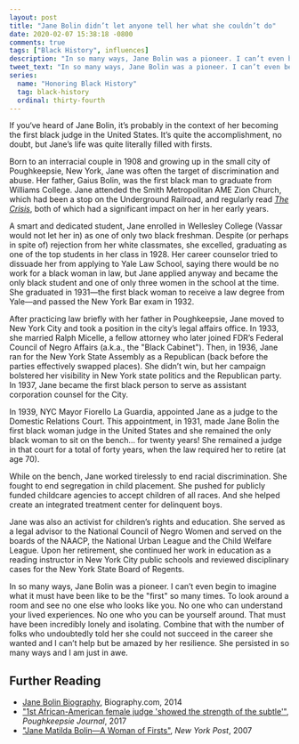 ```yaml
---
layout: post
title: "Jane Bolin didn’t let anyone tell her what she couldn’t do"
date: 2020-02-07 15:38:18 -0800
comments: true
tags: ["Black History", influences]
description: "In so many ways, Jane Bolin was a pioneer. I can’t even begin to imagine what it must have been like to be the “first” so many times."
tweet_text: "In so many ways, Jane Bolin was a pioneer. I can’t even begin to imagine what it must have been like to be the “first” so many times."
series:
  name: "Honoring Black History"
  tag: black-history
  ordinal: thirty-fourth
---
```


If you‘ve heard of Jane Bolin, it’s probably in the context of her becoming the first black judge in the United States. It’s quite the accomplishment, no doubt, but Jane’s life was quite literally filled with firsts. 

<!-- more -->

Born to an interracial couple in 1908 and growing up in the small city of Poughkeepsie, New York, Jane was often the target of discrimination and abuse. Her father, Gaius Bolin, was the first black man to graduate from Williams College. Jane attended the Smith Metropolitan <abbr aria-label="African Methodist Episcopal">AME</abbr> Zion Church, which had been a stop on the Underground Railroad, and regularly read [<cite>The Crisis</cite>](https://en.wikipedia.org/wiki/The_Crisis), both of which had a significant impact on her in her early years.

A smart and dedicated student, Jane enrolled in Wellesley College (Vassar would not let her in) as one of only two black freshman. Despite (or perhaps in spite of) rejection from her white classmates, she excelled, graduating as one of the top students in her class in 1928. Her career counselor tried to dissuade her from applying to Yale Law School, saying there would be no work for a black woman in law, but Jane applied anyway and became the only black student and one of only three women in the school at the time. She graduated in 1931—the first black woman to receive a law degree from Yale—and passed the New York Bar exam in 1932.

After practicing law briefly with her father in Poughkeepsie, Jane moved to New York City and took a position in the city’s legal affairs office. In 1933, she married Ralph Micelle, a fellow attorney who later joined FDR’s Federal Council of Negro Affairs (a.k.a., the "Black Cabinet"). Then, in 1936, Jane ran for the New York State Assembly as a Republican (back before the parties effectively swapped places). She didn’t win, but her campaign bolstered her visibility in New York state politics and the Republican party. In 1937, Jane became the first black person to serve as assistant corporation counsel for the City.

In 1939, NYC Mayor Fiorello La Guardia, appointed Jane as a judge to the Domestic Relations Court. This appointment, in 1931, made Jane Bolin the first black woman judge in the United States and she remained the only black woman to sit on the bench… for twenty years! She remained a judge in that court for a total of forty years, when the law required her to retire (at age 70).

While on the bench, Jane worked tirelessly to end racial discrimination. She fought to end segregation in child placement. She pushed for publicly funded childcare agencies to accept children of all races. And she helped create an integrated treatment center for delinquent boys.

Jane was also an activist for children’s rights and education. She served as a legal advisor to the National Council of Negro Women and served on the boards of the NAACP, the National Urban League and the Child Welfare League. Upon her retirement, she continued her work in education as a reading instructor in New York City public schools and reviewed disciplinary cases for the New York State Board of Regents.

In so many ways, Jane Bolin was a pioneer. I can’t even begin to imagine what it must have been like to be the "first" so many times. To look around a room and see no one else who looks like you. No one who can understand your lived experiences. No one who you can be yourself around. That must have been incredibly lonely and isolating. Combine that with the number of folks who undoubtedly told her she could not succeed in the career she wanted and I can’t help but be amazed by her resilience. She persisted in so many ways and I am just in awe.

## Further Reading

* [Jane Bolin Biography](https://www.biography.com/political-figure/jane-bolin), Biography.com, 2014
* ["1st African-American female judge 'showed the strength of the subtle'"](https://www.poughkeepsiejournal.com/story/life/2017/02/13/african-american-female-judge-jane-matilda-bolin-poughkeepsie-high-school-williams-college-gaius-historical-society-of-the-new-york-courts/97851416/), <cite>Poughkeepsie Journal</cite>, 2017
* ["Jane Matilda Bolin—A Woman of Firsts"](https://nypost.com/2007/02/09/jane-matilda-bolin-a-woman-of-firsts/), <cite>New York Post</cite>, 2007